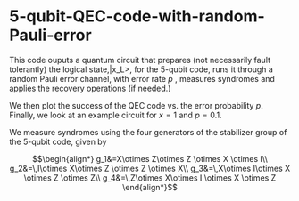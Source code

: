 # 5-qubit-QEC-code-with-random-Pauli-error
This code ouputs a quantum circuit that prepares (not necessarily fault tolerantly) the logical state,|x_L>, for the $5$-qubit code, runs it through a random Pauli error channel, with error rate $p$ , measures syndromes and applies the recovery operations (if needed.) 

We then plot the success of the QEC code vs. the error probability $p$. Finally, we look at an example circuit for $x=1$ and $p=0.1$.

We measure syndromes using the four generators of the stabilizer group of the $5$-qubit code, given by
```math 
\begin{align*}
g_1&=X\otimes Z\otimes Z \otimes X \otimes I\\
g_2&=\,I\otimes X\otimes Z \otimes Z \otimes X\\
g_3&=\,X\otimes I\otimes X \otimes Z \otimes Z\\
g_4&=\,Z\otimes X\otimes I \otimes X \otimes Z
\end{align*}
```

